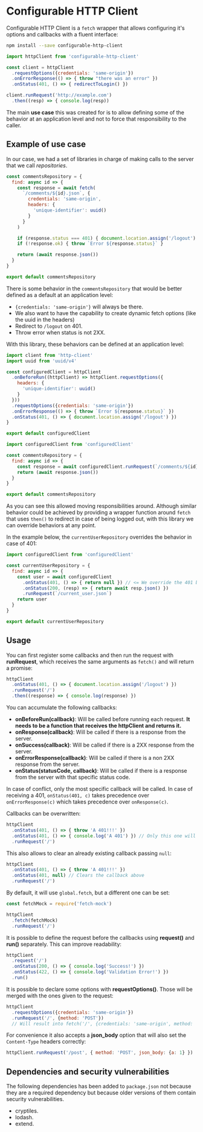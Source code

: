 # Configurable HTTP Client

Configurable HTTP Client is a `fetch` wrapper that allows configuring it's
options and callbacks with a fluent interface:

```bash
npm install --save configurable-http-client
```


```javascript
import httpClient from 'configurable-http-client'

const client = httpClient
  .requestOptions({credentials: 'same-origin'})
  .onErrorResponse(() => { throw "there was an error" })
  .onStatus(401, () => { redirectToLogin() })

client.runRequest('http://example.com')
  .then((resp) => { console.log(resp))
```

The main **use case** this was created for is to allow defining some of the
behavior at an application level and not to force that responsibility to
the caller.


## Example of use case

In our case, we had a set of libraries in charge of making calls to the server
that we call _repositories_.

```javascript
const commentsRepository = {
  find: async id => {
    const response = await fetch(
      `/comments/${id}.json`, {
        credentials: 'same-origin',
        headers: {
          'unique-identifier': uuid()
        }
      }
    )

    if (response.status === 401) { document.location.assign('/logout') }
    if (!response.ok) { throw `Error ${response.status}` }

    return (await response.json())
  }
}

export default commentsRepository
```

There is some behavior in the `commentsRepository` that would be better defined
as a default at an application level:

* `{credentials: 'same-origin'}` will always be there.
* We also want to have the capability to create dynamic fetch options (like the uuid in the headers)
* Redirect to `/logout` on 401.
* Throw error when status is not 2XX.

With this library, these behaviors can be defined at an application level:

```javascript
import client from 'http-client'
import uuid from 'uuid/v4'

const configuredClient = httpClient
  .onBeforeRun((httpClient) => httpClient.requestOptions({
    headers: {
      'unique-identifier': uuid()  
    }  
  }))
  .requestOptions({credentials: 'same-origin'})
  .onErrorResponse(() => { throw `Error ${response.status}` })
  .onStatus(401, () => { document.location.assign('/logout') })
}

export default configuredClient
```


```javascript
import configuredClient from 'configuredClient'

const commentsRepository = {
  find: async id => {
    const response = await configuredClient.runRequest(`/comments/${id}.json`)
    return (await response.json())
  }
}

export default commentsRepository
```

As you can see this allowed moving responsibilities around.
Although similar behavior could be achieved by providing a wrapper function
around `fetch` that uses `then()` to redirect in case of being logged out,
with this library we can override behaviors at any point.

In the example below, the `currentUserRepository` overrides the behavior in
case of 401:


```javascript
import configuredClient from 'configuredClient'

const currentUserRepository = {
  find: async id => {
    const user = await configuredClient
      .onStatus(401, () => { return null }) // <= We override the 401 behavior
      .onStatus(200, (resp) => { return await resp.json() })
      .runRequest(`/current_user.json`)
    return user
  }
}

export default currentUserRepository
```

## Usage

You can first register some callbacks and then run the request with
 **runRequest**, which receives the same arguments as `fetch()` and
will return a promise:

```javascript
httpClient
  .onStatus(401, () => { document.location.assign('/logout') })
  .runRequest('/')
  .then((response) => { console.log(response) })
```

You can accumulate the following callbacks:

* **onBeforeRun(callback)**: Will be called before running each request. **It needs to be a function that receives the 
httpClient and returns it.**
* **onResponse(callback)**: Will be called if there is a response from the server.
* **onSuccess(callback)**: Will be called if there is a 2XX response from the server.
* **onErrorResponse(callback)**: Will be called if there is a non 2XX response from the server.
* **onStatus(statusCode, callback)**: Will be called if there is a response from the server with that specific status code.

In case of conflict, only the most specific callback will be called.
In case of receiving a 401, `onStatus(401, c)` takes precedence over
`onErrorResponse(c)` which takes precedence over `onResponse(c)`.

Callbacks can be overwritten:

```javascript
httpClient
  .onStatus(401, () => { throw 'A 401!!!' })
  .onStatus(401, () => { console.log('A 401') }) // Only this one will be executed in case of 401
  .runRequest('/')
```

This also allows to clear an already existing callback passing `null`:

```javascript
httpClient
  .onStatus(401, () => { throw 'A 401!!!' })
  .onStatus(401, null) // Clears the callback above
  .runRequest('/')
```

By default, it will use `global.fetch`, but a different one can be set:

```javascript
const fetchMock = require('fetch-mock')

httpClient
  .fetch(fetchMock)
  .runRequest('/')
```

It is possible to define the request before the callbacks using **request()**
and **run()** separately. This can improve readability:


```javascript
httpClient
  .request('/')
  .onStatus(200, () => { console.log('Success!') })
  .onStatus(422, () => { console.log('Validation Error!') })
  .run()
```


It is possible to declare some options with **requestOptions()**.
Those will be merged with the ones given to the request:

```javascript
httpClient
  .requestOptions({credentials: 'same-origin'})
  .runRequest('/', {method: 'POST'})
  // Will result into fetch('/', {credentials: 'same-origin', method: 'POST'})
```

For convenience it also accepts a **json_body** option that will also set
the `Content-Type` headers correctly:

```javascript
httpClient.runRequest('/post', { method: 'POST', json_body: {a: 1} })
```


## Dependencies and security vulnerabilities

The following dependencies has been added to `package.json` not because they are a required
dependency but because older versions of them contain security vulnerabilities.

* cryptiles.
* lodash.
* extend.

